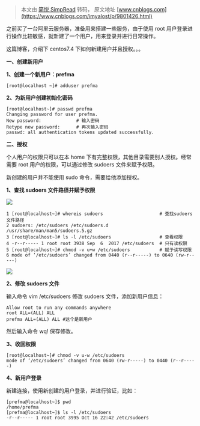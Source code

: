 > 本文由 [简悦 SimpRead](http://ksria.com/simpread/) 转码， 原文地址 [www.cnblogs.com](https://www.cnblogs.com/imyalost/p/9801426.html)

之前买了一台阿里云服务器，准备用来搭建一些服务，由于使用 root 用户登录进行操作比较敏感，就新建了一个用户，用来登录并进行日常操作。

这篇博客，介绍下 centos7.4 下如何新建用户并且授权。。。

**一、创建新用户**

**1、创建一个新用户：prefma**

``` 
[root@localhost ~]# adduser prefma 
```

**2、为新用户创建初始化密码**

```
[root@localhost~]# passwd prefma
Changing password for user prefma.
New password:             # 输入密码
Retype new password:      # 再次输入密码
passwd: all authentication tokens updated successfully.
```

**二、授权**

个人用户的权限只可以在本 home 下有完整权限，其他目录需要别人授权。经常需要 root 用户的权限，可以通过修改 sudoers 文件来赋予权限。

新创建的用户并不能使用 sudo 命令，需要给他添加授权。

**1、查找 sudoers 文件路径并赋予权限**

[![](http://common.cnblogs.com/images/copycode.gif)](javascript:void(0); "复制代码")

```
1 [root@localhost~]# whereis sudoers                     # 查找sudoers文件路径
2 sudoers: /etc/sudoers /etc/sudoers.d /usr/share/man/man5/sudoers.5.gz
3 [root@localhost~]# ls -l /etc/sudoers                  # 查看权限
4 -r--r----- 1 root root 3938 Sep  6  2017 /etc/sudoers  # 只有读权限
5 [root@localhost~]# chmod -v u+w /etc/sudoers           # 赋予读写权限
6 mode of ‘/etc/sudoers’ changed from 0440 (r--r-----) to 0640 (rw-r-----)
```

[![](http://common.cnblogs.com/images/copycode.gif)](javascript:void(0); "复制代码")

**2、修改 sudoers 文件**

输入命令 vim /etc/sudoers 修改 sudoers 文件，添加新用户信息：

```
Allow root to run any commands anywhere  
root ALL=(ALL) ALL  
prefma ALL=(ALL) ALL #这个是新用户
```

然后输入命令 wq! 保存修改。

**3、收回权限**

```
[root@localhost~]# chmod -v u-w /etc/sudoers  
mode of ‘/etc/sudoers’ changed from 0640 (rw-r-----) to 0440 (r--r-----)
```

**4、新用户登录**

新建连接，使用新创建的用户登录，并进行验证，比如：

```
[prefma@localhost~]$ pwd
/home/prefma
[prefma@localhost~]$ ls -l /etc/sudoers
-r--r----- 1 root root 3995 Oct 16 22:42 /etc/sudoers
```